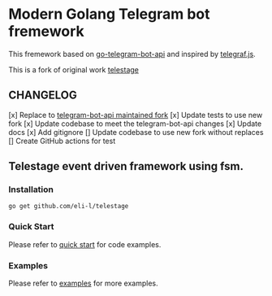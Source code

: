 # Modern Golang Telegram bot fremework

[//]: # ([![Test]&#40;https://github.com/askoldex/telestage/actions/workflows/test.yml/badge.svg&#41;]&#40;https://github.com/askoldex/telestage/actions/workflows/test.yml&#41;)

[//]: # ([![codecov]&#40;https://codecov.io/gh/askoldex/telestage/branch/master/graph/badge.svg?token=RNHRHU3JZV&#41;]&#40;https://codecov.io/gh/askoldex/telestage&#41;)

This fremework based on [go-telegram-bot-api](https://github.com/go-telegram-bot-api/telegram-bot-api) and inspired by [telegraf.js](https://telegraf.js.org/).

This is a fork of original work [telestage](https://github.com/kbgod/telestage)

## CHANGELOG
[x] Replace to [telegram-bot-api maintained fork](github.com/OvyFlash/telegram-bot-api)
[x] Update tests to use new fork
[x] Update codebase to meet the telegram-bot-api changes
[x] Update docs
[x] Add gitignore
[] Update codebase to use new fork without replaces
[] Create GitHub actions for test

## Telestage event driven framework using fsm.

### Installation

`go get github.com/eli-l/telestage`

### Quick Start
Please refer to [quick start](./QUICK_START.md) for code examples.

### Examples
Please refer to [examples](./examples) for more examples.